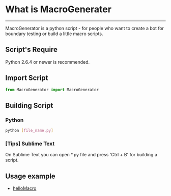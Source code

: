 # What is __MacroGenerater__
----------------------------

MacroGenerator is a python script - for people who want to create a bot for boundary testing or build a little macro scripts.


## Script's Require

Python 2.6.4 or newer is recommended.

## Import Script

```python
from MacroGenerator import MacroGenerator
```
## Building Script


### Python

```bash
python [file_name.py]
```

### [Tips] Sublime Text

On Sublime Text you can open *.py file and press 'Ctrl + B' for building a script.


## Usage example

- [helloMacro](https://github.com/blackSourcez/MacroGenerator/blob/master/sample/helloMacro.py)









